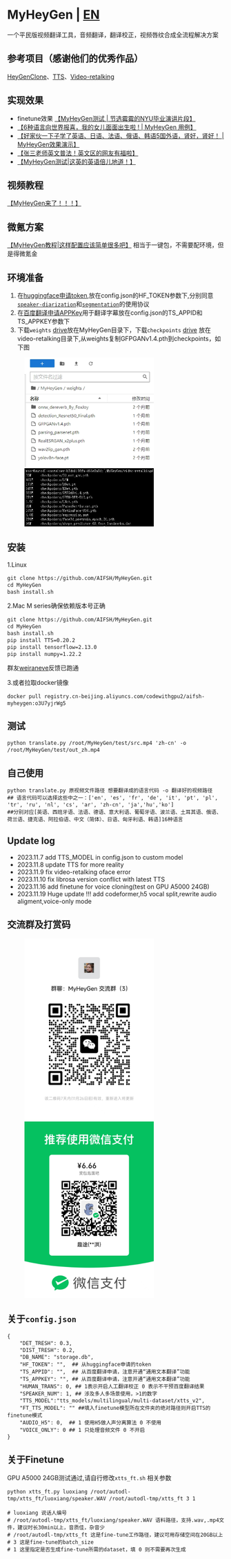 # MyHeyGen | [EN](./README_en.md)
一个平民版视频翻译工具，音频翻译，翻译校正，视频唇纹合成全流程解决方案
## 参考项目（感谢他们的优秀作品）
[HeyGenClone](https://github.com/BrasD99/HeyGenClone.git)、[TTS](https://github.com/coqui-ai/tts)、[Video-retalking](https://github.com/OpenTalker/video-retalking)
## 实现效果
- finetune效果 [【MyHeyGen测试 | 节选霉霉的NYU毕业演讲片段】]( https://www.bilibili.com/video/BV1vc411X7EA/?share_source=copy_web&vd_source=453c36b4abef37acd389d4c01b149023)
- [【6种语言向世界报喜，我的女儿面面出生啦 ! | MyHeyGen 用例】]( https://www.bilibili.com/video/BV1eC4y1E7qc/?share_source=copy_web&vd_source=453c36b4abef37acd389d4c01b149023)
- [【好家伙一下子学了英语、日语、法语、俄语、韩语5国外语，肾好，肾好！ | MyHeyGen效果演示】](https://www.bilibili.com/video/BV1wC4y1E78h/?share_source=copy_web&vd_source=453c36b4abef37acd389d4c01b149023)
- [【张三老师英文普法！英文区的网友有福啦】](https://www.bilibili.com/video/BV1XN41137Bv/?share_source=copy_web&vd_source=453c36b4abef37acd389d4c01b149023)
- [【MyHeyGen测试|这英的英语倍儿地道！】](https://www.bilibili.com/video/BV1vN4y1D7mo/?share_source=copy_web&vd_source=453c36b4abef37acd389d4c01b149023)

## 视频教程
[【MyHeyGen来了！！！】]( https://www.bilibili.com/video/BV14C4y1J7dY/?share_source=copy_web&vd_source=453c36b4abef37acd389d4c01b149023)

## 微氪方案
[【MyHeyGen教程|这样配置应该简单很多吧】](https://www.bilibili.com/video/BV1cN4y1D73X/?share_source=copy_web&vd_source=453c36b4abef37acd389d4c01b149023)
相当于一键包，不需要配环境，但是得微氪金

## 环境准备
1. 在[huggingface申请token](https://huggingface.co/),放在config.json的HF_TOKEN参数下,分别同意[`speaker-diarization`](https://hf.co/pyannote/speaker-diarization)和[`segmentation`](https://hf.co/pyannote/segmentation)的使用协议
2. 在[百度翻译申请APPKey](https://fanyi-api.baidu.com/doc/21)用于翻译字幕放在config.json的TS_APPID和TS_APPKEY参数下
3. 下载`weights` [drive](https://drive.google.com/file/d/1dYy24q_67TmVuv_PbChe2t1zpNYJci1J/view?usp=sharing)放在MyHeyGen目录下，下载`checkpoints` [drive](https://drive.google.com/drive/folders/18rhjMpxK8LVVxf7PI6XwOidt8Vouv_H0?usp=share_link) 放在video-retalking目录下,从weights复制GFPGANv1.4.pth到checkpoints，如下图

<div>
  <figure>
  <img alt='weights文件目录' src="./img/weights.png?raw=true" width="300px"/>
  <img alt='checkpoints文件目录' src="./img/checkpoints.png?raw=true" width="300px"/>
  <figure>
</div>



## 安装
1.Linux
```
git clone https://github.com/AIFSH/MyHeyGen.git
cd MyHeyGen
bash install.sh
```
2.Mac M series确保依赖版本号正确
      
```
git clone https://github.com/AIFSH/MyHeyGen.git
cd MyHeyGen
bash install.sh
pip install TTS=0.20.2
pip install tensorflow=2.13.0
pip install numpy=1.22.2
```
群友[weiraneve](https://github.com/weiraneve)反馈已跑通
      
3.或者拉取docker镜像
```
docker pull registry.cn-beijing.aliyuncs.com/codewithgpu2/aifsh-myheygen:o3U7yjrWg5
```
## 测试
```
python translate.py /root/MyHeyGen/test/src.mp4 'zh-cn' -o /root/MyHeyGen/test/out_zh.mp4
```
## 自己使用
```
python translate.py 原视频文件路径 想要翻译成的语言代码 -o 翻译好的视频路径
## 语言代码可以选择这些中之一：['en', 'es', 'fr', 'de', 'it', 'pt', 'pl', 'tr', 'ru', 'nl', 'cs', 'ar', 'zh-cn', 'ja','hu','ko']
##分别对应[英语、西班牙语、法语、德语、意大利语、葡萄牙语、波兰语、土耳其语、俄语、荷兰语、捷克语、阿拉伯语、中文（简体）、日语、匈牙利语、韩语]16种语言
```
## Update log
- 2023.11.7  add TTS_MODEL in config.json to custom model
- 2023.11.8 update TTS for more reality
- 2023.11.9 fix video-retalking oface error
- 2023.11.10 fix librosa version conflict with latest TTS
- 2023.11.16 add finetune for voice cloning(test on GPU A5000 24GB)
- 2023.11.19 Huge update !!! add codeformer,h5 vocal split,rewrite audio aligment,voice-only mode

## 交流群及打赏码
<div>
  <figure>
  <img alt='交流群' src="./img/chat.jpg?raw=true" width="300px"/>
  <img alt='赏泡面' src="./img/ludan.jpg?raw=true" width="300px"/>
  <figure>
</div>

## 关于`config.json`
```
{
    "DET_TRESH": 0.3, 
    "DIST_TRESH": 0.2,
    "DB_NAME": "storage.db",
    "HF_TOKEN": "",  ## 从huggingface申请的token
    "TS_APPID": "",  ## 从百度翻译申请，注意开通“通用文本翻译”功能
    "TS_APPKEY": "", ## 从百度翻译申请，注意开通“通用文本翻译”功能
    "HUMAN_TRANS": 0, ## 1表示开启人工翻译校正 0 表示不干预百度翻译结果
    "SPEAKER_NUM": 1, ## 涉及多人多场景使用，>1的数字
    "TTS_MODEL":"tts_models/multilingual/multi-dataset/xtts_v2",
    "FT_TTS_MODEL": "" ##填入finetune模型所在文件夹的绝对路径则开启TTS的finetune模式
    "AUDIO_H5": 0,  ## 1 使用H5做人声分离算法 0 不使用
    "VOICE_ONLY": 0 ## 1 只处理音频文件 0 不开启
}
```
## 关于Finetune
GPU A5000 24GB测试通过,请自行修改`xtts_ft.sh` 相关参数
```
python xtts_ft.py luoxiang /root/autodl-tmp/xtts_ft/luoxiang/speaker.WAV /root/autodl-tmp/xtts_ft 3 1

# luoxiang 说话人编号
# /root/autodl-tmp/xtts_ft/luoxiang/speaker.WAV 语料路径，支持.wav,.mp4文件，建议时长30min以上，音质佳，杂音少
# /root/autodl-tmp/xtts_ft 这是fine-tune工作路径，建议可用存储空间在20GB以上
# 3 这是fine-tune的batch_size
# 1 这里指定是否生成fine-tune所需的dataset，填 0 则不需要再次生成
```